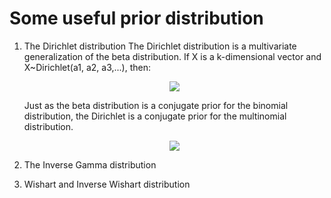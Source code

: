 # Some useful prior distribution

1. The Dirichlet distribution
   The Dirichlet distribution is a multivariate generalization of the beta distribution. If X is a k-dimensional vector and X~Dirichlet(a1, a2, a3,...), then:
   <p align="center">
     <img src="https://drive.google.com/uc?export=view&id=1vqq8XPqpCnIzo-ptsIAe2kFMJYE96HHS"></p>
   Just as the beta distribution is a conjugate prior for the binomial distribution, the Dirichlet is a conjugate prior for the multinomial distribution.
   <p align="center">
     <img src="https://drive.google.com/uc?export=view&id=1SYZeE4_kubcR9XVUIYmKVN8tTJ6nUur_"></p>

2. The Inverse Gamma distribution



3. Wishart and Inverse Wishart distribution


